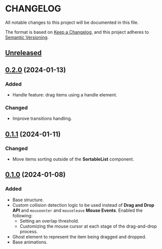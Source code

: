 # CHANGELOG

All notable changes to this project will be documented in this file.

The format is based on [Keep a Changelog](https://keepachangelog.com/en/1.0.0/),
and this project adheres to [Semantic Versioning](https://semver.org/spec/v2.0.0.html).

## [Unreleased]

## [0.2.0] (2024-01-13)

### Added

- Handle feature: drag items using a handle element.

### Changed

- Improve transitions handling.

## [0.1.1] (2024-01-11)

### Changed

- Move items sorting outside of the **SortableList** component.

## [0.1.0] (2024-01-08)

### Added

- Base structure.
- Custom collision detection logic to be used instead of **Drag and Drop API** and `mouseenter` and `mouseleave` **Mouse Events**. Enabled the following:
  - Setting an overlap threshold.
  - Customizing the mouse cursor at each stage of the drag-and-drop process.
- Ghost element to represent the item being dragged and dropped.
- Base animations.

[unreleased]: https://github.com/rodrigodagostino/svelte-sortable-list/compare/v0.2.0...HEAD
[0.2.0]: https://github.com/rodrigodagostino/svelte-sortable-list/compare/v0.1.1...v0.2.0
[0.1.1]: https://github.com/rodrigodagostino/svelte-sortable-list/compare/v0.1.0...v0.1.1
[0.1.0]: https://github.com/rodrigodagostino/svelte-sortable-list/releases/tag/v0.1.0
